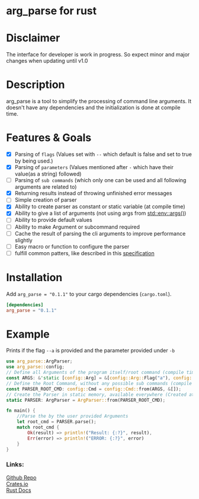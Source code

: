 # arg_parse for rust
# Disclaimer
The interface for developer is work in progress. So expect minor and major changes when updating until v1.0<br>
# Description
arg_parse is a tool to simplify the processing of command line arguments. It doesn't have any dependencies and the initialization is done at compile time.

# Features & Goals
- [x] Parsing of `flags` (Values set with `--` which default is false and set to true by being used.)
- [x] Parsing of `parameters` (Values mentioned after `-` which have their value(as a string) followed)
- [ ] Parsing of `sub commands` (which only one can be used and all following arguments are related to)
- [x] Returning results instead of throwing unfinished error messages
- [ ] Simple creation of parser
- [x] Ability to create parser as constant or static variable (at compile time)
- [x] Ability to give a list of arguments (not using args from [std::env::args()](std::env::args()))
- [ ] Ability to provide default values
- [ ] Ability to make Argument or subcommand required
- [ ] Cache the result of parsing the cli arguments to improve performance slightly
- [ ] Easy macro or function to configure the parser
- [ ] fulfill  common patters, like described in this [specification](https://gist.github.com/pksunkara/1485856)

# Installation
Add `arg_parse = "0.1.1"` to your cargo dependencies (`cargo.toml`).
```toml
[dependencies]
arg_parse = "0.1.1"
```

 # Example
 Prints if the flag `--a` is provided and the parameter provided under `-b`
 ```rust
 use arg_parse::ArgParser;
 use arg_parse::config;
 // Define all Arguments of the program itself/root command (compile time)
 const ARGS: &'static [config::Arg] = &[config::Arg::Flag("a"), config::Arg::Parameter("b")];
 // Define the Root Command, without any possible sub commands (compile time)
 const PARSER_ROOT_CMD: config::Cmd = config::Cmd::from(ARGS, &[]);
 // Create the Parser in static memory, available everywhere (Created at compile time)
 static PARSER: ArgParser = ArgParser::from(PARSER_ROOT_CMD);
 
 fn main() {
     //Parse the by the user provided Arguments
     let root_cmd = PARSER.parse();
     match root_cmd {
         Ok(result) => println!("Result: {:?}", result),
         Err(error) => println!("ERROR: {:?}", error)
     }
 }
 ```

### Links:
[Github Repo](https://github.com/oxydemeton/arg_parse/) <br>
[Crates.io](https://crates.io/crates/arg_parse)<br>
[Rust Docs](https://docs.rs/arg_parse/latest/arg_parse/)